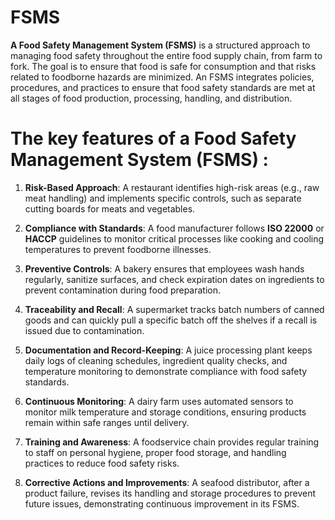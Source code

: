 # FSMS
**A Food Safety Management System (FSMS)** is a structured approach to managing food safety throughout the entire food supply chain, from farm to fork. The goal is to ensure that food is safe for consumption and that risks related to foodborne hazards are minimized. An FSMS integrates policies, procedures, and practices to ensure that food safety standards are met at all stages of food production, processing, handling, and distribution.
# The key features of a **Food Safety Management System (FSMS)** :

1. **Risk-Based Approach**: A restaurant identifies high-risk areas (e.g., raw meat handling) and implements specific controls, such as separate cutting boards for meats and vegetables.

2. **Compliance with Standards**: A food manufacturer follows **ISO 22000** or **HACCP** guidelines to monitor critical processes like cooking and cooling temperatures to prevent foodborne illnesses.

3. **Preventive Controls**: A bakery ensures that employees wash hands regularly, sanitize surfaces, and check expiration dates on ingredients to prevent contamination during food preparation.

4. **Traceability and Recall**: A supermarket tracks batch numbers of canned goods and can quickly pull a specific batch off the shelves if a recall is issued due to contamination.

5. **Documentation and Record-Keeping**: A juice processing plant keeps daily logs of cleaning schedules, ingredient quality checks, and temperature monitoring to demonstrate compliance with food safety standards.

6. **Continuous Monitoring**: A dairy farm uses automated sensors to monitor milk temperature and storage conditions, ensuring products remain within safe ranges until delivery.

7. **Training and Awareness**: A foodservice chain provides regular training to staff on personal hygiene, proper food storage, and handling practices to reduce food safety risks.

8. **Corrective Actions and Improvements**: A seafood distributor, after a product failure, revises its handling and storage procedures to prevent future issues, demonstrating continuous improvement in its FSMS.
